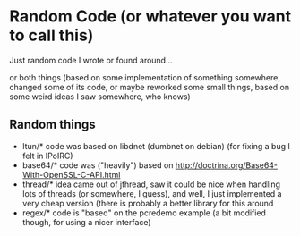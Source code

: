 Random Code (or whatever you want to call this)
==========

Just random code I wrote or found around...

or both things (based on some implementation of something somewhere, changed some of its code, or maybe reworked some small things, based on some weird ideas I saw somewhere, who knows)


## Random things

* ltun/* code was based on libdnet (dumbnet on debian) (for fixing a bug I felt in IPoIRC)
* base64/* code was ("heavily") based on http://doctrina.org/Base64-With-OpenSSL-C-API.html
* thread/* idea came out of jthread, saw it could be nice when handling lots of threads (or somewhere, I guess), and well, I just implemented a very cheap version (there is probably a better library for this around
* regex/* code is "based" on the pcredemo example (a bit modified though, for using a nicer interface)
